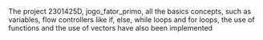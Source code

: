 The project 2301425D, jogo_fator_primo, all the basics concepts, such as variables, flow controllers like if, else, while loops and for loops, the use of functions and the use of vectors have also been implemented
